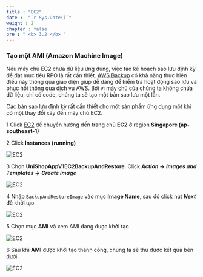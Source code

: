 ```yaml
---
title : "EC2"
date :  "`r Sys.Date()`" 
weight : 2 
chapter : false
pre : " <b> 3.2 </b> "
---
```


### Tạo một AMI (Amazon Machine Image)

Nếu máy chủ EC2 chứa dữ liệu ứng dụng, việc tạo kế hoạch sao lưu định kỳ để đạt mục tiêu RPO là rất cần thiết. [AWS Backup](https://aws.amazon.com/vi/backup/) có khả năng thực hiện điều này thông qua giao diện giúp dễ dàng để kiểm tra hoạt động sao lưu và phục hồi thông qua dịch vụ AWS. Bởi vì máy chủ của chúng ta không chứa dữ liệu, chỉ có code, chúng ta sẽ tạo một bản sao lưu một lần. 

Các bản sao lưu định kỳ rất cần thiết cho một sản phẩm ứng dụng một khi có một thay đổi xảy đến máy chủ EC2.

1 Click [EC2](https://ap-southeast-1.console.aws.amazon.com/ec2/home?region=ap-southeast-1#Home:) để chuyển hướng đến trang chủ **EC2** ở region **Singapore (ap-southeast-1)**

2 Click **Instances (running)**

 ![EC2](../../../images/3.backupresources/5_EC2Dashboard.png?width=90pc)

3 Chọn **UniShopAppV1EC2BackupAndRestore**. Click ***Action* ->** ***Images and Templates* ->** ***Create image***

  ![EC2](../../../images/3.backupresources/6_AIMCreate.png?width=90pc)

4 Nhập ```BackupAndRestoreImage``` vào mục **Image Name**, sau đó click nút ***Next*** để khởi tạo

  ![EC2](../../../images/3.backupresources/7_AIMCreating.png?width=90pc)

5 Chọn mục **AMI** và xem AMI đang được khởi tạo 

  ![EC2](../../../images/3.backupresources/8_AIMCreating_1.png?width=90pc)

6 Sau khi **AMI** được khởi tạo thành công, chúng ta sẽ thu được kết quả bên dưới

  ![EC2](../../../images/3.backupresources/9_AIMCreated.png?width=90pc)